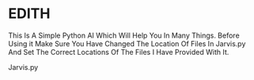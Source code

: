 # EDITH
This Is A Simple Python AI Which Will Help You In Many Things.
Before Using it Make Sure You Have Changed The Location Of Files In Jarvis.py And Set The Correct Locations Of 
The Files I Have Provided With It.

Jarvis.py

